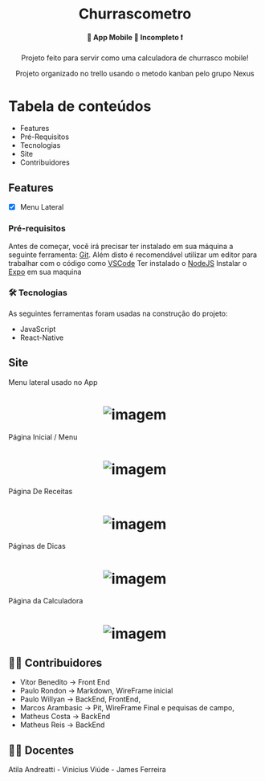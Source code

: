 <h1 align="center">Churrascometro</h1>
 <h4 align="center"> 
	🚧  App Mobile  🚀 Incompleto ❗
</h4>
<p align="center">Projeto feito para servir como uma calculadora de churrasco mobile!</p>
<p align="center"> Projeto organizado no trello usando o metodo kanban pelo grupo Nexus </p>

Tabela de conteúdos
=================
<!--ts-->
   * Features
   * Pré-Requisitos
   * Tecnologias
   * Site
   * Contribuidores 
<!--te-->

<h2>Features</h2>

- [x] Menu Lateral 

### Pré-requisitos

Antes de começar, você irá precisar ter instalado em sua máquina a seguinte ferramenta:
[Git](https://git-scm.com). 
Além disto é recomendável utilizar um editor para trabalhar com o código como [VSCode](https://code.visualstudio.com/)
Ter instalado o [NodeJS](https://nodejs.org/en/)
Instalar o  [Expo](https://docs.expo.dev/get-started/installation/) em sua maquina 
### 🛠 Tecnologias

As seguintes ferramentas foram usadas na construção do projeto:

- JavaScript
- React-Native

## Site 

<p> Menu lateral usado no App </p>
<h1 align="center">
  <img alt="imagem" title="#imagem" src="imgMarkdown/menuLateral.jpeg" />
</h1>


<p> Página Inicial / Menu </p>
<h1 align="center">
  <img alt="imagem" title="#imagem" src="imgMarkdown/Home.jpeg" />
</h1>

<p> Página De Receitas</p>
<h1 align="center">
  <img alt="imagem" title="#imagem" src="imgMarkdown/Receitas.jpeg" />
</h1>

<p> Páginas de Dicas </p>
<h1 align="center">
  <img alt="imagem" title="#imagem" src="imgMarkdown/Dicas.jpeg" />
</h1>

<p> Página da Calculadora </p>
<h1 align="center">
  <img alt="imagem" title="#imagem" src="imgMarkdown/Calculadora.jpeg" />
</h1>






## 👨‍💻 Contribuidores

- Vitor Benedito -> Front End 
- Paulo Rondon -> Markdown, WireFrame inicial
- Paulo Willyan -> BackEnd, FrontEnd,
- Marcos Arambasic -> Pit, WireFrame Final e pequisas de campo,
- Matheus Costa -> BackEnd
- Matheus Reis -> BackEnd

## 👨‍🏫 Docentes
Atila Andreatti - Vinicius Viúde - James Ferreira 

